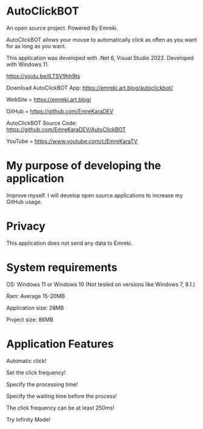 # AutoClickBOT
An open source project. Powered By Emreki.

AutoClickBOT allows your mouse to automatically click as often as you want for as long as you want.

This application was developed with .Net 6, Visual Studio 2022. Developed with Windows 11.

https://youtu.be/ILTSV9hh9ts

Download AutoClickBOT App: https://emreki.art.blog/autoclickbot/

WebSite = https://emreki.art.blog/

GitHub = https://github.com/EmreKaraDEV

AutoClickBOT Source Code: https://github.com/EmreKaraDEV/AutoClickBOT

YouTube = https://www.youtube.com/c/EmreKaraTV

# My purpose of developing the application
Improve myself. I will develop open source applications to increase my GitHub usage.

# Privacy
This application does not send any data to Emreki.

# System requirements

OS: Windows 11 or Windows 10 (Not tested on versions like Windows 7, 8.1.)

Ram: Average 15-20MB

Application size: 28MB

Project size: 86MB

# Application Features

Automatic click!

Set the click frequency!

Specify the processing time!

Specify the waiting time before the process!

The click frequency can be at least 250ms!

Try Infinity Mode!
